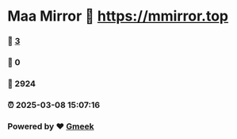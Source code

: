 # Maa Mirror :link: https://mmirror.top 
### :page_facing_up: [3](https://mmirror.top/tag.html) 
### :speech_balloon: 0 
### :hibiscus: 2924 
### :alarm_clock: 2025-03-08 15:07:16 
### Powered by :heart: [Gmeek](https://github.com/Meekdai/Gmeek)

